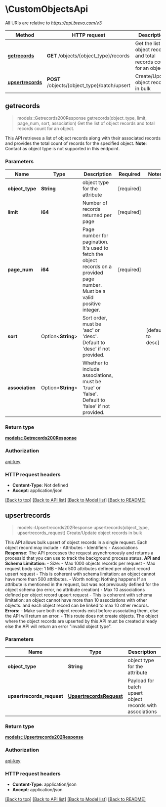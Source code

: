 # \CustomObjectsApi

All URIs are relative to *https://api.brevo.com/v3*

Method | HTTP request | Description
------------- | ------------- | -------------
[**getrecords**](CustomObjectsApi.md#getrecords) | **GET** /objects/{object_type}/records | Get the list of object records and total records count for an object.
[**upsertrecords**](CustomObjectsApi.md#upsertrecords) | **POST** /objects/{object_type}/batch/upsert | Create/Update object records in bulk



## getrecords

> models::Getrecords200Response getrecords(object_type, limit, page_num, sort, association)
Get the list of object records and total records count for an object.

This API retrieves a list of object records along with their associated records and provides the total count of records for the specified object.  **Note**: Contact as object type is not supported in this endpoint. 

### Parameters


Name | Type | Description  | Required | Notes
------------- | ------------- | ------------- | ------------- | -------------
**object_type** | **String** | object type for the attribute | [required] |
**limit** | **i64** | Number of records returned per page | [required] |
**page_num** | **i64** | Page number for pagination. It's used to fetch the object records on a provided page number. Must be a valid positive integer. | [required] |
**sort** | Option<**String**> | Sort order, must be 'asc' or 'desc'. Default to 'desc' if not provided. |  |[default to desc]
**association** | Option<**String**> | Whether to include associations, must be 'true' or 'false'. Default to 'false' if not provided. |  |

### Return type

[**models::Getrecords200Response**](getrecords_200_response.md)

### Authorization

[api-key](../README.md#api-key)

### HTTP request headers

- **Content-Type**: Not defined
- **Accept**: application/json

[[Back to top]](#) [[Back to API list]](../README.md#documentation-for-api-endpoints) [[Back to Model list]](../README.md#documentation-for-models) [[Back to README]](../README.md)


## upsertrecords

> models::Upsertrecords202Response upsertrecords(object_type, upsertrecords_request)
Create/Update object records in bulk

This API allows bulk upsert of object records in a single request. Each object record may include   - Attributes   - Identifiers   - Associations  **Response:**   The API processes the request asynchronously and returns a processId that you can use to track the background process status.  **API and Schema Limitation:**   - Size:       - Max 1000 objects records per request       - Max request body size: 1 MB    - Max 500 attributes defined per object record upsert request     - This is coherent with schema limitation: an object cannot have more than 500 attributes.     - Worth noting: Nothing happens If an attribute is mentioned in the request, but was not previously defined for the object schema (no error, no attribute creation)    - Max 10 associations defined per object record upsert request     - This is coherent with schema limitation: an object cannot have more than 10 associations with other objects. and each object record can be linked to max 10 other records.  **Errors:**     - Make sure both object records exist before associating them, else the API will return an error.     - This route does not create objects. The object where the object records are upserted by this API must be created already else the API will return an error \"invalid object type\". 

### Parameters


Name | Type | Description  | Required | Notes
------------- | ------------- | ------------- | ------------- | -------------
**object_type** | **String** | object type for the attribute | [required] |
**upsertrecords_request** | [**UpsertrecordsRequest**](UpsertrecordsRequest.md) | Payload for batch upsert object records with associations | [required] |

### Return type

[**models::Upsertrecords202Response**](upsertrecords_202_response.md)

### Authorization

[api-key](../README.md#api-key)

### HTTP request headers

- **Content-Type**: application/json
- **Accept**: application/json

[[Back to top]](#) [[Back to API list]](../README.md#documentation-for-api-endpoints) [[Back to Model list]](../README.md#documentation-for-models) [[Back to README]](../README.md)


